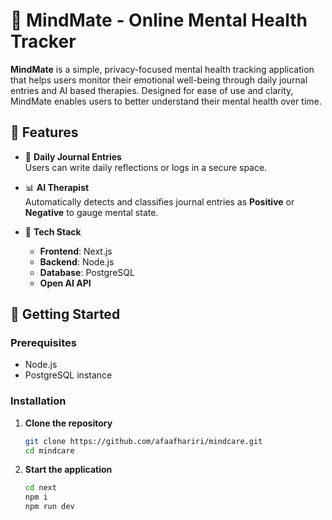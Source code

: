 # 🧠 MindMate - Online Mental Health Tracker

**MindMate** is a simple, privacy-focused mental health tracking application that helps users monitor their emotional well-being through daily journal entries and AI based therapies. Designed for ease of use and clarity, MindMate enables users to better understand their mental health over time.

## 🌟 Features

- 📅 **Daily Journal Entries**  
  Users can write daily reflections or logs in a secure space.

- 📊 **AI Therapist**  
  Automatically detects and classifies journal entries as **Positive** or **Negative** to gauge mental state.

- 🧩 **Tech Stack**
  - **Frontend**: Next.js
  - **Backend**: Node.js
  - **Database**: PostgreSQL
  - **Open AI API**

## 🚀 Getting Started

### Prerequisites
- Node.js
- PostgreSQL instance

### Installation

1. **Clone the repository**
   ```bash
   git clone https://github.com/afaafhariri/mindcare.git
   cd mindcare
2. **Start the application**
   ```bash
   cd next
   npm i
   npm run dev

